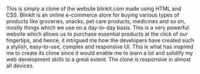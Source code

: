 This is simply a clone of the website blinkit.com made using HTML and CSS. BlinkIt is an online e-commerce store for buying various types of products like groceries, snacks, pet care products, medicines and so on, mostly things which we use on a day-to-day basis. This is a very powerful website which allows us to purchase essential products at the click of our fingertips, and hence, it intrigued me how the developers have created such a stylish, easy-to-use, complex and responsive UI. This is what has inspired me to create its clone since it would enable me to learn a lot and solidify my web development skills to a great extent. The clone is responsive in almost all devices.
